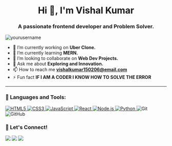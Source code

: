 <h1 align="center">Hi 👋, I'm Vishal Kumar</h1>
<h3 align="center">A passionate frontend developer and Problem Solver.</h3>

<p align="left">
  <img src="https://komarev.com/ghpvc/?username=yourusername&label=Profile%20views&color=0e75b6&style=flat" alt="yourusername" />
</p>

- 🔭 I’m currently working on **Uber Clone.**
- 🌱 I’m currently learning **MERN.**
- 👯 I’m looking to collaborate on **Web Dev Projects.**
- 💬 Ask me about **Exploring and Innovation.**
- 📫 How to reach me **vishalkumar150206@email.com**
- ⚡ Fun fact **IF I AM A CODER I KNOW HOW TO SOLVE THE ERROR**

---

### 🧰 Languages and Tools:

<p align="left">
  <a href="#" target="_blank"> <img src="https://img.icons8.com/color/48/000000/html-5--v1.png" alt="HTML5" /> </a>
  <a href="#" target="_blank"> <img src="https://img.icons8.com/color/48/000000/css3.png" alt="CSS3" /> </a>
  <a href="#" target="_blank"> <img src="https://img.icons8.com/color/48/000000/javascript--v1.png" alt="JavaScript" /> </a>
  <a href="#" target="_blank"> <img src="https://img.icons8.com/color/48/000000/react-native.png" alt="React" /> </a>
  <a href="#" target="_blank"> <img src="https://img.icons8.com/color/48/000000/nodejs.png" alt="Node.js" /> </a>
  <a href="#" target="_blank"> <img src="https://img.icons8.com/color/48/000000/python--v1.png" alt="Python" /> </a>
  <img src="https://img.icons8.com/color/48/git.png" alt="Git"/>
  <img src="https://img.icons8.com/color/48/github.png" alt="GitHub"/>
  <!-- Add more as needed -->
</p>

### 💬 Let's Connect!

<p align="left">
  <a href="https://linkedin.com/in/vishal202-rgb/" target="blank"><img src="https://img.icons8.com/color/48/000000/linkedin.png"/></a>
  <a href="mailto:vishalkumar150206@gmail.com"><img src="https://img.icons8.com/color/48/000000/gmail.png"/></a>
  <a href="https://twitter.com/VishalKuma82042" target="blank"><img src="https://img.icons8.com/color/48/000000/twitter--v1.png"/></a>
</p>
